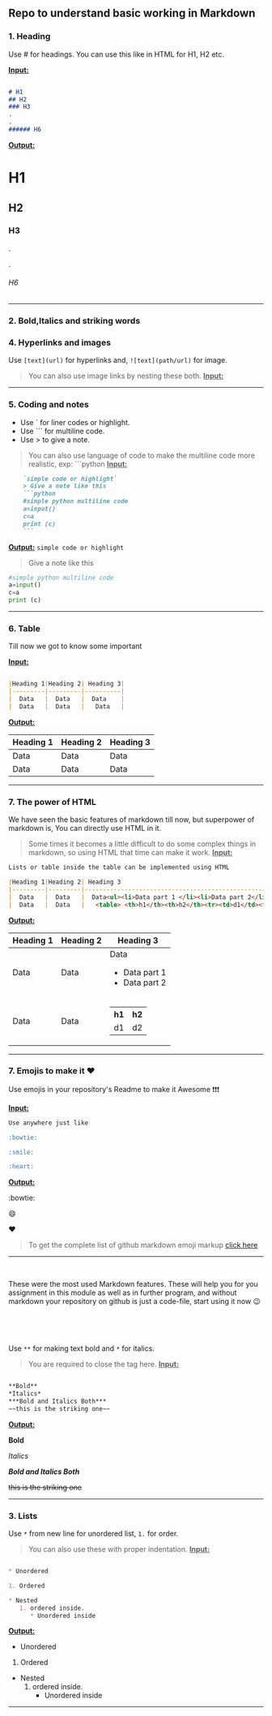 ## Repo to understand basic working in Markdown

### 1. Heading

Use # for headings. You can use this like in HTML for H1, H2 etc.

<ins>

**Input:**

</ins>

```md

# H1
## H2
### H3
.
.
###### H6
```

**<ins>Output:</ins>**

# H1
## H2
### H3
.

.
###### H6

<hr>

### 2. Bold,Italics and striking words

### 4. Hyperlinks and images

Use `[text](url)` for hyperlinks and, `![text](path/url)` for image.

>  You can also use image links by nesting these both.
**<ins>Input:</ins>**



<hr>

### 5. Coding and notes

* Use ` for liner codes or highlight.
* Use ``` for multiline code.
* Use > to give a note.
>  You can also use language of code to make the multiline code more realistic, exp: ```python
**<ins>Input:</ins>**
```md
    `simple code or highlight`
    > Give a note like this
    ```python
    #simple python multiline code
    a=input()
    c=a
    print (c)
    ```
```
**<ins>Output:</ins>**
`simple code or highlight`
> Give a note like this
```python
#simple python multiline code
a=input()
c=a
print (c)
```


<hr>

### 6. Table

Till now we got to know some important  


**<ins>Input:</ins>**

```md

|Heading 1|Heading 2| Heading 3|
|---------|---------|----------|
|  Data   |  Data   |  Data    |
|  Data   |  Data   |   Data   |

```

**<ins>Output:</ins>**

|Heading 1|Heading 2| Heading 3|
|---------|---------|----------|
|  Data   |  Data   |  Data    |
|  Data   |  Data   |   Data   |

<hr> 

### 7. The power of HTML

We have seen the basic features of markdown till now, but superpower of markdown is, You can directly use HTML in it.

> Some times it becomes a little difficult to do some complex things in markdown, so using HTML that time can make it work.
**<ins>Input:</ins>**


```md
Lists or table inside the table can be implemented using HTML

|Heading 1|Heading 2| Heading 3                                                                  |
|---------|---------|----------------------------------------------------------------------------|
|  Data   |  Data   |  Data<ul><li>Data part 1 </li><li>Data part 2</li></ul>                    |
|  Data   |  Data   |   <table> <th>h1</th><th>h2</th><tr><td>d1</td><td>d2</td></tr></table>    |

```

**<ins>Output:</ins>**

|Heading 1|Heading 2| Heading 3|
|---------|---------|----------|
|  Data   |  Data   |  Data<ul><li>Data part 1 </li><li>Data part 2</li></ul>    |
|  Data   |  Data   |   <table> <th>h1</th><th>h2</th><tr><td>d1</td><td>d2</td></tr></table>    |


<hr> 

### 7. Emojis to make it  :heart:

Use emojis in your repository's Readme to make it Awesome :exclamation::exclamation::exclamation:

**<ins>Input:</ins>**


```md
Use anywhere just like 

:bowtie:

:smile:

:heart:

```

**<ins>Output:</ins>**

:bowtie:

:smile:

:heart:

> To get the complete list of github markdown emoji markup [click here](https://gist.github.com/rxaviers/7360908)     
<hr>

&nbsp;

These were the most used Markdown features. These will help you for you assignment in this module as well as in further program, and without markdown your repository on github is just a code-file, start using it now :wink: 

&nbsp;

&nbsp;


Use `**` for making text bold and `*` for italics.

> You are required to close the tag here.
**<ins>Input:</ins>**

```md

**Bold**
*Italics*
***Bold and Italics Both***
~~this is the striking one~~
```

**<ins>Output:</ins>**

**Bold**

*Italics*

***Bold and Italics Both***

~~this is the striking one~~

<hr>


### 3. Lists

Use `*` from new line for unordered list, `1.` for order.

>  You can also use these with proper indentation.
**<ins>Input:</ins>**

```md

* Unordered

1. Ordered

* Nested
   1. ordered inside.
      * Unordered inside

```

**<ins>Output:</ins>**


* Unordered

1. Ordered

* Nested
   1. ordered inside.
      * Unordered inside



<hr>
